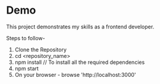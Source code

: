 # Demo
This project demonstrates my skills as a frontend developer.

Steps to follow-
1. Clone the Repository
2. cd <repository_name>
3. npm install // To install all the required dependencies
4. npm start
5. On your browser - browse 'http://localhost:3000'
